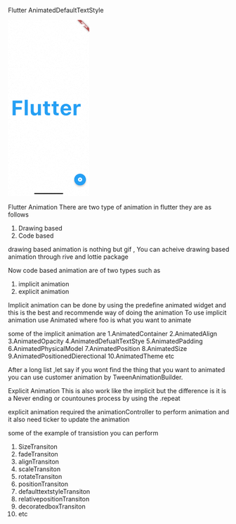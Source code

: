 Flutter AnimatedDefaultTextStyle


<img src ="https://github.com/Mirzaazmath/flutter_animations_detail/blob/AnimatedDefaultTextstyle/assets/result.gif" height ="400">

Flutter Animation 
There are two type of animation in flutter 
they are as follows
1. Drawing based
2. Code based

 drawing based animation is nothing but gif , 
 You can acheive drawing based animation through rive and lottie package

Now code based animation are  of two types such as
1. implicit animation
2. explicit animation
 
 

Implicit animation can be done by using the predefine animated widget  and this is the best and recommende
way of doing the animation
To use implicit animation use Animated<foo>
where foo is what you want to animate

some of the implicit animation are 
1.AnimatedContainer
2.AnimatedAlign
3.AnimatedOpacity
4.AnimatedDefualtTextStye
5.AnimatedPadding
6.AnimatedPhysicalModel
7.AnimatedPosition
8.AnimatedSize
9.AnimatedPositionedDierectional
10.AnimatedTheme
etc


After a long list ,let say if you wont find the thing that you want to animated
you can use customer animation by TweenAnimationBuilder.



Explicit Animation This is also work like the implicit but the difference is it is a Never ending
or countounes process by using the .repeat

explicit animation required the animationController to perform animation 
and it also need ticker to update the animation


some of the example of transistion you can perform
1. SizeTransiton
2. fadeTransiton
3. alignTransiton
4. scaleTransiton
5. rotateTransiton
6. positionTransiton
7. defaulttextstyleTransiton
8. relativepositionTransiton
9. decoratedboxTransiton
10. etc



